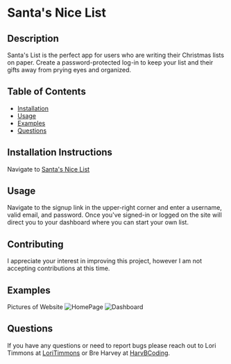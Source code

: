 
  # Santa's Nice List
  

  ## Description
  Santa's List is the perfect app for users who are writing their Christmas lists on paper. Create a password-protected log-in to keep your list and their gifts away from prying eyes and organized.

  ## Table of Contents
  * [Installation](#installation-instructions)
  * [Usage](#usage)
  * [Examples](#examples)
  * [Questions](#questions)
  
  
  

  ## Installation Instructions
  Navigate to [Santa's Nice List](https://santasnicelist.herokuapp.com/)

  ## Usage
  Navigate to the signup link in the upper-right corner and enter a username, valid email, and password. Once you've signed-in or logged on the site will direct you to your dashboard where you can start your own list.

  
  ## Contributing
  I appreciate your interest in improving this project, however I am not accepting contributions at this time.
  
  
  ## Examples
  Pictures of Website
  ![HomePage](public/images/SL-home-page.png)
  ![Dashboard](public/images/SL-dashboard.png)

  ## Questions
  If you have any questions or need to report bugs please reach out to Lori Timmons at [LoriTimmons](https://www.github.com/LoriTimmons) or Bre Harvey at [HarvBCoding](https://www.github.com/HarvBCoding).
  
  

